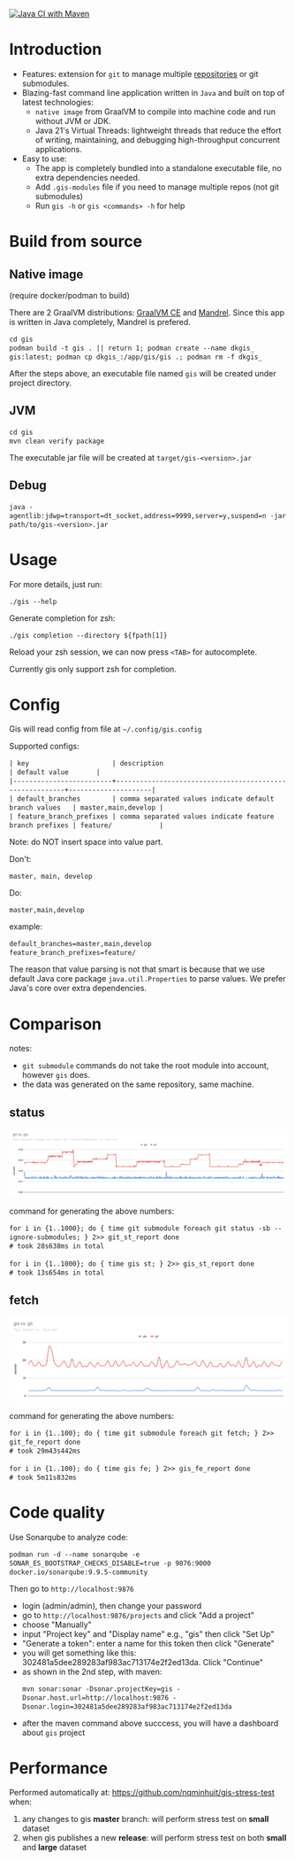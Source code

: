 [![Java CI with Maven](https://github.com/nqminhuit/gis/actions/workflows/ci.yml/badge.svg?branch=master)](https://github.com/nqminhuit/gis/actions/workflows/ci.yml)

# Introduction
- Features: extension for `git` to manage multiple [repositories](https://github.com/nqminhuit/gis/issues/14) or git submodules.
- Blazing-fast command line application written in `Java` and built on top of latest technologies:
    - `native image` from GraalVM to compile into machine code and run without JVM or JDK.
    - Java 21's Virtual Threads: lightweight threads that reduce the effort of writing, maintaining, and debugging high-throughput concurrent applications.
- Easy to use:
    - The app is completely bundled into a standalone executable file, no extra dependencies needed.
    - Add `.gis-modules` file if you need to manage multiple repos (not git submodules)
    - Run `gis -h` or `gis <commands> -h` for help

# Build from source

## Native image
(require docker/podman to build)

There are 2 GraalVM distributions: [GraalVM CE](https://www.graalvm.org/22.0/docs/getting-started/) and [Mandrel](https://developers.redhat.com/blog/2021/04/14/mandrel-a-specialized-distribution-of-graalvm-for-quarkus). Since this app is written in Java completely, Mandrel is prefered.

```shell script
cd gis
podman build -t gis . || return 1; podman create --name dkgis_ gis:latest; podman cp dkgis_:/app/gis/gis .; podman rm -f dkgis_
```
After the steps above, an executable file named `gis` will be created under project directory.

## JVM

```shell script
cd gis
mvn clean verify package
```
The executable jar file will be created at `target/gis-<version>.jar`

## Debug

```
java -agentlib:jdwp=transport=dt_socket,address=9999,server=y,suspend=n -jar path/to/gis-<version>.jar
```

# Usage

For more details, just run:
```shell script
./gis --help
```

Generate completion for zsh:
```
./gis completion --directory ${fpath[1]}
```
Reload your zsh session, we can now press `<TAB>` for autocomplete.

Currently gis only support zsh for completion.

# Config

Gis will read config from file at `~/.config/gis.config`

Supported configs:
```
| key                     | description                                             | default value       |
|-------------------------+---------------------------------------------------------+---------------------|
| default_branches        | comma separated values indicate default branch values   | master,main,develop |
| feature_branch_prefixes | comma separated values indicate feature branch prefixes | feature/            |
```

Note: do NOT insert space into value part.

Don't:
```
master, main, develop
```

Do:
```
master,main,develop
```

example:
```
default_branches=master,main,develop
feature_branch_prefixes=feature/
```

The reason that value parsing is not that smart is because that we use default Java core package `java.util.Properties` to parse values. We prefer Java's core over extra dependencies.


# Comparison

notes:
- `git submodule` commands do not take the root module into account, however `gis` does.
- the data was generated on the same repository, same machine.

## status

![status: git vs gis](assets/git_vs_gis.svg)

command for generating the above numbers:
```shell script
for i in {1..1000}; do { time git submodule foreach git status -sb --ignore-submodules; } 2>> git_st_report done
# took 28s638ms in total

for i in {1..1000}; do { time gis st; } 2>> gis_st_report done
# took 13s654ms in total
```

## fetch

![fetch: git vs gis](assets/fetch_git_vs_gis.svg)

command for generating the above numbers:
```shell script
for i in {1..100}; do { time git submodule foreach git fetch; } 2>> git_fe_report done
# took 29m43s442ms

for i in {1..100}; do { time gis fe; } 2>> gis_fe_report done
# took 5m11s832ms
```

# Code quality

Use Sonarqube to analyze code:
```shell script
podman run -d --name sonarqube -e SONAR_ES_BOOTSTRAP_CHECKS_DISABLE=true -p 9876:9000 docker.io/sonarqube:9.9.5-community
```

Then go to `http://localhost:9876`
- login (admin/admin), then change your password
- go to `http://localhost:9876/projects` and click "Add a project"
- choose "Manually"
- input "Project key" and "Display name" e.g., "gis" then click "Set Up"
- "Generate a token": enter a name for this token then click "Generate"
- you will get something like this: 302481a5dee289283af983ac713174e2f2ed13da. Click "Continue"
- as shown in the 2nd step, with maven:
    ```shell script
    mvn sonar:sonar -Dsonar.projectKey=gis -Dsonar.host.url=http://localhost:9876 -Dsonar.login=302481a5dee289283af983ac713174e2f2ed13da
    ```
- after the maven command above succcess, you will have a dashboard about `gis` project

# Performance

Performed automatically at: https://github.com/nqminhuit/gis-stress-test when: 

1. any changes to gis **master** branch: will perform stress test on **small** dataset
2. when gis publishes a new **release**: will perform stress test on both **small** and **large** dataset
